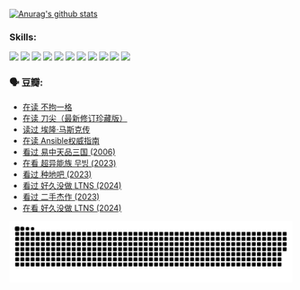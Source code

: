 
[![Anurag's github stats](https://github-readme-stats.vercel.app/api?username=w940853815)](https://github.com/anuraghazra/github-readme-stats)

### Skills:

<code><img height="32" src="https://cdn.jsdelivr.net/npm/simple-icons@v5/icons/python.svg"></code>
<code><img height="32" src="https://cdn.jsdelivr.net/npm/simple-icons@v5/icons/javascript.svg"></code>
<code><img height="32" src="https://cdn.jsdelivr.net/npm/simple-icons@v5/icons/django.svg"></code>
<code><img height="32" src="https://cdn.jsdelivr.net/npm/simple-icons@v5/icons/flask.svg"></code>
<code><img height="32" src="https://cdn.jsdelivr.net/npm/simple-icons@v5/icons/vuetify.svg"></code>
<code><img height="32" src="https://cdn.jsdelivr.net/npm/simple-icons@v5/icons/git.svg"></code>
<code><img height="32" src="https://cdn.jsdelivr.net/npm/simple-icons@v5/icons/docker.svg"></code>
<code><img height="32" src="https://cdn.jsdelivr.net/npm/simple-icons@v5/icons/postgresql.svg"></code>
<code><img height="32" src="https://cdn.jsdelivr.net/npm/simple-icons@v5/icons/elasticsearch.svg"></code>
<code><img height="32" src="https://cdn.jsdelivr.net/npm/simple-icons@v5/icons/macos.svg"></code>
<code><img height="32" src="https://cdn.jsdelivr.net/npm/simple-icons@v5/icons/linux.svg"></code>

### 🗣 豆瓣:

<!-- DOUBAN-ACTIVITIES:START -->
- [在读 不拘一格](https://www.douban.com/people/136069238/status/4541712161/?_i=10569705)
- [在读 刀尖（最新修订珍藏版）](https://www.douban.com/people/136069238/status/4541711339/?_i=10569705)
- [读过 埃隆·马斯克传](https://www.douban.com/people/136069238/status/4541710351/?_i=10569705)
- [在读 Ansible权威指南](https://www.douban.com/people/136069238/status/4539151450/?_i=10569705)
- [看过 易中天品三国‎ (2006)](https://www.douban.com/people/136069238/status/4529910812/?_i=10569705)
- [在看 超异能族 무빙‎ (2023)](https://www.douban.com/people/136069238/status/4527291077/?_i=10569705)
- [看过 种地吧‎ (2023)](https://www.douban.com/people/136069238/status/4527289637/?_i=10569705)
- [看过 好久没做 LTNS‎ (2024)](https://www.douban.com/people/136069238/status/4527289515/?_i=10569705)
- [看过 二手杰作‎ (2023)](https://www.douban.com/people/136069238/status/4522502716/?_i=10569705)
- [在看 好久没做 LTNS‎ (2024)](https://www.douban.com/people/136069238/status/4521969883/?_i=10569705)
<!-- DOUBAN-ACTIVITIES:END -->


![Snake animation](https://raw.githubusercontent.com/w940853815/w940853815/output/github-contribution-grid-snake.svg)

<!--
**w940853815/w940853815** is a ✨ _special_ ✨ repository because its `README.md` (this file) appears on your GitHub profile.

Here are some ideas to get you started:

- 🔭 I’m currently working on ...
- 🌱 I’m currently learning ...
- 👯 I’m looking to collaborate on ...
- 🤔 I’m looking for help with ...
- 💬 Ask me about ...
- 📫 How to reach me: ...
- 😄 Pronouns: ...
- ⚡ Fun fact: ...
-->

